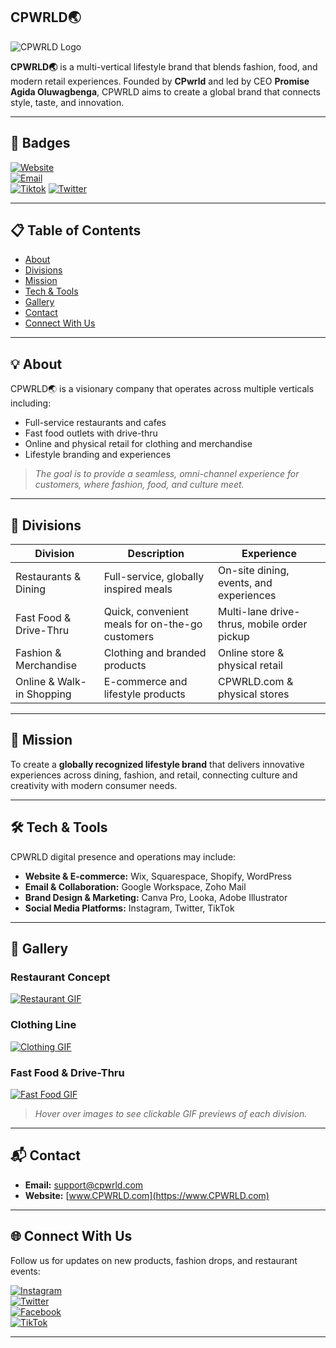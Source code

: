 ## CPWRLD🌏

![CPWRLD Logo](https://via.placeholder.com/350x100.png?text=CPWRLD+Logo)

**CPWRLD🌏** is a multi-vertical lifestyle brand that blends fashion, food, and modern retail experiences. Founded by **CPwrld** and led by CEO **Promise Agida Oluwagbenga**, CPWRLD aims to create a global brand that connects style, taste, and innovation.

---

## 🌟 Badges
[![Website](https://img.shields.io/badge/Website-CPWRLD.com-blue)](https://www.CPWRLD.com)  
[![Email](https://img.shields.io/badge/Email-support@cpwrld.com-red)](mailto:support@cpwrld.com)  
[![Tiktok](https://img.shields.io/badge/Tiktok-@cp__wrld999magenta?style=flat&logo=tiktok)](https://www.Tiktok.com/cp__wrld999)
[![Twitter](https://img.shields.io/badge/Twitter-@cp_wrld999skyblue?style=flat&logo=twitter)](https://x.com/cp_wrld999?s=21&t=3UljvnHBNqktlthiBkem1A)

---

## 📋 Table of Contents
- [About](#about)
- [Divisions](#divisions)
- [Mission](#mission)
- [Tech & Tools](#tech--tools)
- [Gallery](#gallery)
- [Contact](#contact)
- [Connect With Us](#connect-with-us)

---

## 💡 About
CPWRLD🌏 is a visionary company that operates across multiple verticals including:

- Full-service restaurants and cafes
- Fast food outlets with drive-thru
- Online and physical retail for clothing and merchandise
- Lifestyle branding and experiences

> *The goal is to provide a seamless, omni-channel experience for customers, where fashion, food, and culture meet.*

---

## 🏢 Divisions

| Division | Description | Experience |
|----------|-------------|------------|
| Restaurants & Dining | Full-service, globally inspired meals | On-site dining, events, and experiences |
| Fast Food & Drive-Thru | Quick, convenient meals for on-the-go customers | Multi-lane drive-thrus, mobile order pickup |
| Fashion & Merchandise | Clothing and branded products | Online store & physical retail |
| Online & Walk-in Shopping | E-commerce and lifestyle products | CPWRLD.com & physical stores |

---

## 🎯 Mission
To create a **globally recognized lifestyle brand** that delivers innovative experiences across dining, fashion, and retail, connecting culture and creativity with modern consumer needs.

---

## 🛠 Tech & Tools
CPWRLD digital presence and operations may include:

- **Website & E-commerce:** Wix, Squarespace, Shopify, WordPress  
- **Email & Collaboration:** Google Workspace, Zoho Mail  
- **Brand Design & Marketing:** Canva Pro, Looka, Adobe Illustrator  
- **Social Media Platforms:** Instagram, Twitter, TikTok

---

## 📸 Gallery
### Restaurant Concept
[![Restaurant GIF](https://via.placeholder.com/400x200.png?text=Restaurant+GIF)](https://www.CPWRLD.com)

### Clothing Line
[![Clothing GIF](https://via.placeholder.com/400x200.png?text=Clothing+GIF)](https://www.CPWRLD.com/shop)

### Fast Food & Drive-Thru
[![Fast Food GIF](https://via.placeholder.com/400x200.png?text=Fast+Food+GIF)](https://www.CPWRLD.com/menu)

> *Hover over images to see clickable GIF previews of each division.*

---

## 📬 Contact
- **Email:** [support@cpwrld.com](mailto:support@cpwrld.com)  
- **Website:** [www.CPWRLD.com](https://www.CPWRLD.com)

---

## 🌐 Connect With Us
Follow us for updates on new products, fashion drops, and restaurant events:  

[![Instagram](https://img.shields.io/badge/Instagram-@cpwrld-magenta?style=for-the-badge&logo=instagram)](https://www.instagram.com/cpwrld)  
[![Twitter](https://img.shields.io/badge/Twitter-@cpwrld-skyblue?style=for-the-badge&logo=twitter)](https://www.twitter.com/cpwrld)  
[![Facebook](https://img.shields.io/badge/Facebook-CPWRLD-blue?style=for-the-badge&logo=facebook)](https://www.facebook.com)  
[![TikTok](https://img.shields.io/badge/TikTok-@cpwrld-black?style=for-the-badge&logo=tiktok)](https://www.tiktok.com)

---

